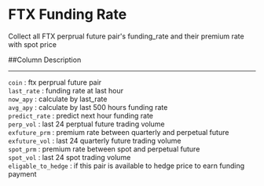# FTX Funding Rate

Collect all FTX perprual future pair's funding_rate and their premium rate with spot price

##Column Description
***
`coin` : ftx perprual future pair  
`last_rate` : funding rate at last hour  
`now_apy` : calculate by last_rate  
`avg_apy` : calculate by last 500 hours funding rate  
`predict_rate` : predict next hour funding rate  
`perp_vol` : last 24 perptual future trading volume  
`exfuture_prm` : premium rate between quarterly and perpetual future  
`exfuture_vol` : last 24 quarterly future trading volume  
`spot_prm` : premium rate between spot and perpetual future  
`spot_vol` : last 24 spot trading volume  
`eligable_to_hedge` : if this pair is available to hedge price to earn funding payment  


